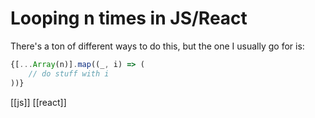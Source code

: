 # Looping n times in JS/React

There's a ton of different ways to do this, but the one I usually go for is:

```jsx
{[...Array(n)].map((_, i) => (
	// do stuff with i
))}
```

[[js]]
[[react]]